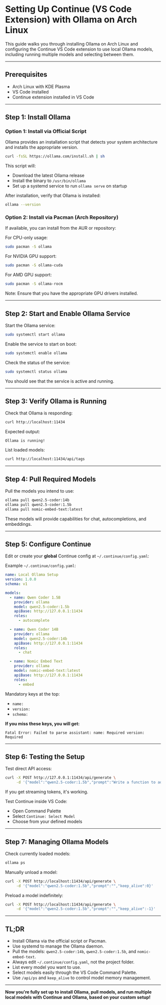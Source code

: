 # Setting Up Continue (VS Code Extension) with Ollama on Arch Linux

This guide walks you through installing Ollama on Arch Linux and configuring the Continue VS Code extension to use local Ollama models, including running multiple models and selecting between them.

---

## Prerequisites

- Arch Linux with KDE Plasma
- VS Code installed
- Continue extension installed in VS Code

---

## Step 1: Install Ollama

### Option 1: Install via Official Script

Ollama provides an installation script that detects your system architecture and installs the appropriate version.

```bash
curl -fsSL https://ollama.com/install.sh | sh
```

This script will:
- Download the latest Ollama release
- Install the binary to `/usr/bin/ollama`
- Set up a systemd service to run `ollama serve` on startup

After installation, verify that Ollama is installed:

```bash
ollama --version
```

### Option 2: Install via Pacman (Arch Repository)

If available, you can install from the AUR or repository:

For CPU-only usage:

```bash
sudo pacman -S ollama
```

For NVIDIA GPU support:

```bash
sudo pacman -S ollama-cuda
```

For AMD GPU support:

```bash
sudo pacman -S ollama-rocm
```

Note: Ensure that you have the appropriate GPU drivers installed.

---

## Step 2: Start and Enable Ollama Service

Start the Ollama service:

```bash
sudo systemctl start ollama
```

Enable the service to start on boot:

```bash
sudo systemctl enable ollama
```

Check the status of the service:

```bash
sudo systemctl status ollama
```

You should see that the service is active and running.

---

## Step 3: Verify Ollama is Running

Check that Ollama is responding:

```bash
curl http://localhost:11434
```

Expected output:

```Text
Ollama is running!
```

List loaded models:

```bash
curl http://localhost:11434/api/tags
```

---

## Step 4: Pull Required Models

Pull the models you intend to use:

```bash
ollama pull qwen2.5-coder:14b
ollama pull qwen2.5-coder:1.5b
ollama pull nomic-embed-text:latest
```

These models will provide capabilities for chat, autocompletions, and embeddings.

---

## Step 5: Configure Continue

Edit or create your **global** Continue config at `~/.continue/config.yaml`:

Example `~/.continue/config.yaml`:

```yaml
name: Local Ollama Setup
version: 1.0.0
schema: v1

models:
  - name: Qwen Coder 1.5B
    provider: ollama
    model: qwen2.5-coder:1.5b
    apiBase: http://127.0.0.1:11434
    roles:
      - autocomplete

  - name: Qwen Coder 14B
    provider: ollama
    model: qwen2.5-coder:14b
    apiBase: http://127.0.0.1:11434
    roles:
      - chat

  - name: Nomic Embed Text
    provider: ollama
    model: nomic-embed-text:latest
    apiBase: http://127.0.0.1:11434
    roles:
      - embed
```

Mandatory keys at the top:
- `name:`
- `version:`
- `schema:`

**If you miss these keys, you will get:**

```
Fatal Error: Failed to parse assistant: name: Required version: Required
```

---

## Step 6: Testing the Setup

Test direct API access:

```bash
curl -X POST http://127.0.0.1:11434/api/generate \
     -d '{"model":"qwen2.5-coder:1.5b","prompt":"Write a function to add two numbers."}'
```

If you get streaming tokens, it's working.

Test Continue inside VS Code:
- Open Command Palette
- Select `Continue: Select Model`
- Choose from your defined models

---

## Step 7: Managing Ollama Models

Check currently loaded models:

```bash
ollama ps
```

Manually unload a model:

```bash
curl -X POST http://localhost:11434/api/generate \
     -d '{"model":"qwen2.5-coder:1.5b","prompt":"","keep_alive":0}'
```

Preload a model indefinitely:

```bash
curl -X POST http://localhost:11434/api/generate \
     -d '{"model":"qwen2.5-coder:1.5b","prompt":"","keep_alive":-1}'
```

---

## TL;DR

- Install Ollama via the official script or Pacman.
- Use systemd to manage the Ollama daemon.
- Pull the models: `qwen2.5-coder:14b`, `qwen2.5-coder:1.5b`, and `nomic-embed-text`.
- Always edit `~/.continue/config.yaml`, not the project folder.
- List every model you want to use.
- Select models easily through the VS Code Command Palette.
- Use `/api/ps` and `keep_alive` to control model memory management.

---

**Now you're fully set up to install Ollama, pull models, and run multiple local models with Continue and Ollama, based on your custom setup!**

